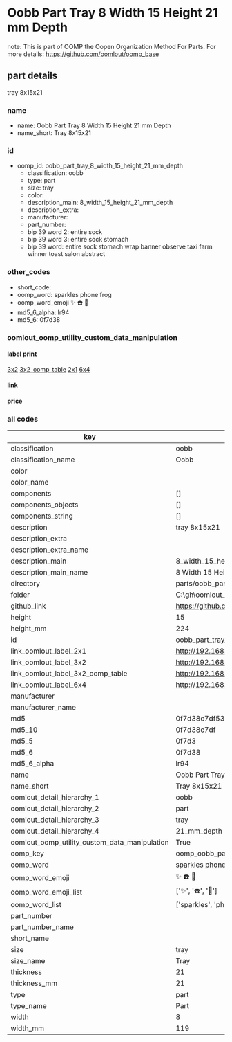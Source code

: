 # Oobb Part Tray 8 Width 15 Height 21 mm Depth  

note: This is part of OOMP the Oopen Organization Method For Parts. For more details: https://github.com/oomlout/oomp_base

##  part details
  



tray 8x15x21



### name
* name: Oobb Part Tray 8 Width 15 Height 21 mm Depth
* name_short: Tray 8x15x21 
### id
* oomp_id: oobb_part_tray_8_width_15_height_21_mm_depth
  * classification: oobb
  * type: part
  * size: tray
  * color: 
  * description_main: 8_width_15_height_21_mm_depth
  * description_extra: 
  * manufacturer: 
  * part_number: 
  * bip 39 word 2: entire sock
  * bip 39 word 3: entire sock stomach
  * bip 39 word: entire sock stomach wrap banner observe taxi farm winner toast salon abstract

### other_codes
* short_code: 
* oomp_word: sparkles phone frog
* oomp_word_emoji :sparkles: :phone: :frog:
* md5_6_alpha: lr94
* md5_6: 0f7d38






### oomlout_oomp_utility_custom_data_manipulation
#### label print
[3x2](http://192.168.1.245:1112/?label=oomp%20lr94)
[3x2_oomp_table](http://192.168.1.108:1112/?label=oomp%20lr94)
[2x1](http://192.168.1.242:1112/?label=oomp%20lr94)
[6x4](http://192.168.1.55:1112/?label=oomp%20lr94)    

#### link

                              

#### price







### all codes 
| key | value |  
| --- | --- |  
| classification | oobb |  
| classification_name | Oobb |  
| color |  |  
| color_name |  |  
| components | [] |  
| components_objects | [] |  
| components_string | [] |  
| description | tray 8x15x21 |  
| description_extra |  |  
| description_extra_name |  |  
| description_main | 8_width_15_height_21_mm_depth |  
| description_main_name | 8 Width 15 Height 21 mm Depth |  
| directory | parts/oobb_part_tray_8_width_15_height_21_mm_depth |  
| folder | C:\gh\oomlout_oobb_version_4_generated_parts\parts\oobb_part_tray_8_width_15_height_21_mm_depth |  
| github_link | https://github.com/oomlout/oomlout_oomp_part_src/tree/main/parts/oobb_part_tray_8_width_15_height_21_mm_depth |  
| height | 15 |  
| height_mm | 224 |  
| id | oobb_part_tray_8_width_15_height_21_mm_depth |  
| link_oomlout_label_2x1 | http://192.168.1.242:1112/?label=oomp%20lr94 |  
| link_oomlout_label_3x2 | http://192.168.1.245:1112/?label=oomp%20lr94 |  
| link_oomlout_label_3x2_oomp_table | http://192.168.1.108:1112/?label=oomp%20lr94 |  
| link_oomlout_label_6x4 | http://192.168.1.55:1112/?label=oomp%20lr94 |  
| manufacturer |  |  
| manufacturer_name |  |  
| md5 | 0f7d38c7df533bce61892fe1ac73825c |  
| md5_10 | 0f7d38c7df |  
| md5_5 | 0f7d3 |  
| md5_6 | 0f7d38 |  
| md5_6_alpha | lr94 |  
| name | Oobb Part Tray 8 Width 15 Height 21 mm Depth |  
| name_short | Tray 8x15x21  |  
| oomlout_detail_hierarchy_1 | oobb |  
| oomlout_detail_hierarchy_2 | part |  
| oomlout_detail_hierarchy_3 | tray |  
| oomlout_detail_hierarchy_4 | 21_mm_depth |  
| oomlout_oomp_utility_custom_data_manipulation | True |  
| oomp_key | oomp_oobb_part_tray_8_width_15_height_21_mm_depth |  
| oomp_word | sparkles phone frog |  
| oomp_word_emoji | :sparkles: :phone: :frog: |  
| oomp_word_emoji_list | [':sparkles:', ':phone:', ':frog:'] |  
| oomp_word_list | ['sparkles', 'phone', 'frog'] |  
| part_number |  |  
| part_number_name |  |  
| short_name |  |  
| size | tray |  
| size_name | Tray |  
| thickness | 21 |  
| thickness_mm | 21 |  
| type | part |  
| type_name | Part |  
| width | 8 |  
| width_mm | 119 |  

